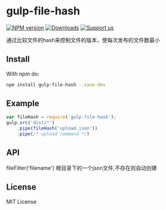 gulp-file-hash
===========

[![NPM version](http://img.shields.io/npm/v/gulp-file-hash.svg)](https://npmjs.org/package/gulp-file-hash)
[![Downloads](http://img.shields.io/npm/dm/gulp-file-hash.svg)](https://npmjs.org/package/gulp-file-hash)
[![Support us](http://img.shields.io/gittip/jruif.svg)](https://www.gittip.com/jruif/)


通过比较文件的hash来控制文件的版本，使每次发布的文件数最小

## Install
With npm do:
```bash
npm install gulp-file-hash --save-dev
```

## Example

```js
var fileHash = require('gulp-file-hash');
gulp.src('dist/*')
    .pipe(fileHash('upload.json'))
    .pipe(/* upload command */)
```

## API

fileFilter('filename')
根目录下的一个json文件,不存在则自动创建

## License
MIT License
